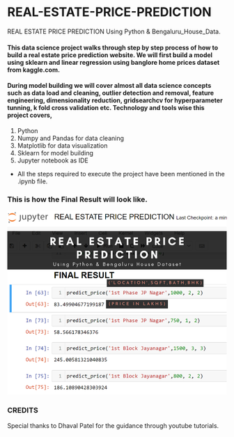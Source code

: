 # REAL-ESTATE-PRICE-PREDICTION
REAL ESTATE PRICE PREDICTION Using Python &amp; Bengaluru_House_Data.


#### This data science project walks through step by step process of how to build a real estate price prediction website. We will first build a model using sklearn and linear regression using banglore home prices dataset from kaggle.com.
#### During model building we will cover almost all data science concepts such as data load and cleaning, outlier detection and removal, feature engineering, dimensionality reduction, gridsearchcv for hyperparameter tunning, k fold cross validation etc. Technology and tools wise this project covers,
1. Python
2. Numpy and Pandas for data cleaning
3. Matplotlib for data visualization
4. Sklearn for model building
5. Jupyter notebook as IDE

* All the steps required to execute the project have been mentioned in the .ipynb file.

### This is how the Final Result will look like.
![](RESULT.png)

### CREDITS
Special thanks to Dhaval Patel for the guidance through youtube tutorials.
